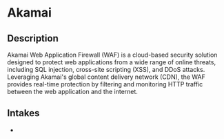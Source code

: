 # Akamai

## Description
Akamai Web Application Firewall (WAF) is a cloud-based security solution designed to protect web applications from a wide range of online threats, including SQL injection, cross-site scripting (XSS), and DDoS attacks. Leveraging Akamai's global content delivery network (CDN), the WAF provides real-time protection by filtering and monitoring HTTP traffic between the web application and the internet.

## Intakes
*
